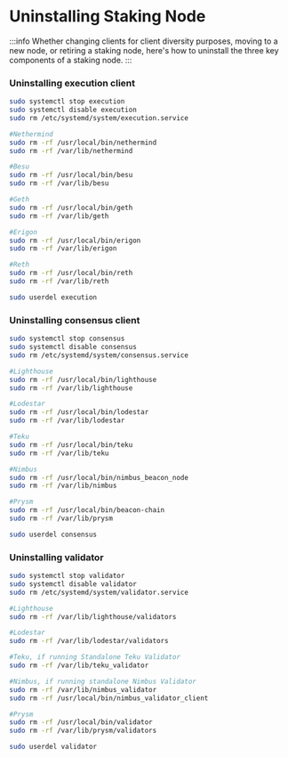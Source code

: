 # Uninstalling Staking Node

:::info
Whether changing clients for client diversity purposes, moving to a new node, or retiring a staking node, here's how to uninstall the three key components of a staking node.
:::

### Uninstalling execution client&#x20;

```bash
sudo systemctl stop execution
sudo systemctl disable execution
sudo rm /etc/systemd/system/execution.service

#Nethermind
sudo rm -rf /usr/local/bin/nethermind
sudo rm -rf /var/lib/nethermind

#Besu
sudo rm -rf /usr/local/bin/besu
sudo rm -rf /var/lib/besu

#Geth
sudo rm -rf /usr/local/bin/geth
sudo rm -rf /var/lib/geth

#Erigon
sudo rm -rf /usr/local/bin/erigon
sudo rm -rf /var/lib/erigon

#Reth
sudo rm -rf /usr/local/bin/reth
sudo rm -rf /var/lib/reth

sudo userdel execution
```

### Uninstalling consensus client&#x20;

```bash
sudo systemctl stop consensus
sudo systemctl disable consensus
sudo rm /etc/systemd/system/consensus.service

#Lighthouse
sudo rm -rf /usr/local/bin/lighthouse
sudo rm -rf /var/lib/lighthouse

#Lodestar
sudo rm -rf /usr/local/bin/lodestar
sudo rm -rf /var/lib/lodestar

#Teku
sudo rm -rf /usr/local/bin/teku
sudo rm -rf /var/lib/teku

#Nimbus
sudo rm -rf /usr/local/bin/nimbus_beacon_node
sudo rm -rf /var/lib/nimbus

#Prysm
sudo rm -rf /usr/local/bin/beacon-chain
sudo rm -rf /var/lib/prysm

sudo userdel consensus
```

### Uninstalling validator

```bash
sudo systemctl stop validator
sudo systemctl disable validator
sudo rm /etc/systemd/system/validator.service

#Lighthouse
sudo rm -rf /var/lib/lighthouse/validators

#Lodestar
sudo rm -rf /var/lib/lodestar/validators

#Teku, if running Standalone Teku Validator
sudo rm -rf /var/lib/teku_validator

#Nimbus, if running standalone Nimbus Validator
sudo rm -rf /var/lib/nimbus_validator
sudo rm -rf /usr/local/bin/nimbus_validator_client

#Prysm
sudo rm -rf /usr/local/bin/validator
sudo rm -rf /var/lib/prysm/validators

sudo userdel validator
```
